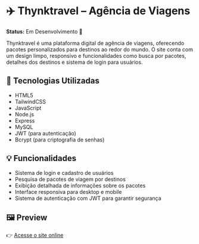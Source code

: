 # ✈️ Thynktravel – Agência de Viagens

**Status:** Em Desenvolvimento 🚧

Thynktravel é uma plataforma digital de agência de viagens, oferecendo pacotes personalizados para destinos ao redor do mundo. O site conta com um design limpo, responsivo e funcionalidades como busca por pacotes, detalhes dos destinos e sistema de login para usuários.

## 🚀 Tecnologias Utilizadas

- HTML5
- TailwindCSS
- JavaScript
- Node.js
- Express
- MySQL
- JWT (para autenticação)
- Bcrypt (para criptografia de senhas)

## 💡 Funcionalidades

- Sistema de login e cadastro de usuários
- Pesquisa de pacotes de viagem por destinos
- Exibição detalhada de informações sobre os pacotes
- Interface responsiva para desktop e mobile
- Sistema de autenticação com JWT para garantir segurança

## 🖼️ Preview

👉 [Acesse o site online]() 

